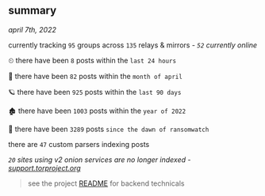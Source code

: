 
## summary
_april 7th, 2022_

currently tracking `95` groups across `135` relays & mirrors - _`52` currently online_

⏲ there have been `8` posts within the `last 24 hours`

🦈 there have been `82` posts within the `month of april`

🪐 there have been `925` posts within the `last 90 days`

🏚 there have been `1003` posts within the `year of 2022`

🦕 there have been `3289` posts `since the dawn of ransomwatch`

there are `47` custom parsers indexing posts

_`20` sites using v2 onion services are no longer indexed - [support.torproject.org](https://support.torproject.org/onionservices/v2-deprecation/)_

> see the project [README](https://github.com/thetanz/ransomwatch#ransomwatch--) for backend technicals
